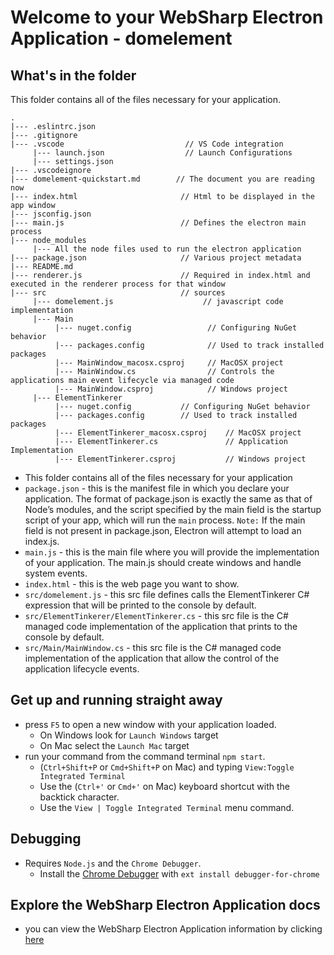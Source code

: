 # Welcome to your WebSharp Electron Application - domelement

## What's in the folder

This folder contains all of the files necessary for your application.

```
.
|--- .eslintrc.json
|--- .gitignore
|--- .vscode                           // VS Code integration
     |--- launch.json                  // Launch Configurations
     |--- settings.json
|--- .vscodeignore
|--- domelement-quickstart.md        // The document you are reading now
|--- index.html                       // Html to be displayed in the app window
|--- jsconfig.json
|--- main.js                          // Defines the electron main process
|--- node_modules
     |--- All the node files used to run the electron application
|--- package.json                     // Various project metadata
|--- README.md
|--- renderer.js                      // Required in index.html and executed in the renderer process for that window 
|--- src                              // sources
     |--- domelement.js                    // javascript code implementation
     |--- Main                             
          |--- nuget.config                 // Configuring NuGet behavior
          |--- packages.config              // Used to track installed packages
          |--- MainWindow_macosx.csproj     // MacOSX project  
          |--- MainWindow.cs                // Controls the applications main event lifecycle via managed code
          |--- MainWindow.csproj            // Windows project          
     |--- ElementTinkerer
          |--- nuget.config           // Configuring NuGet behavior
          |--- packages.config        // Used to track installed packages
          |--- ElementTinkerer_macosx.csproj    // MacOSX project  
          |--- ElementTinkerer.cs               // Application Implementation
          |--- ElementTinkerer.csproj           // Windows project          

```

* This folder contains all of the files necessary for your application
* `package.json` - this is the manifest file in which you declare your application.  The format of package.json is exactly the same as that of Node’s modules, and the script specified by the main field is the startup script of your app, which will run the `main` process.  `Note:` If the main field is not present in package.json, Electron will attempt to load an index.js.
* `main.js` - this is the main file where you will provide the implementation of your application.  The main.js should create windows and handle system events.
* `index.html` - this is the web page you want to show.
* `src/domelement.js` - this src file defines calls the ElementTinkerer C# expression that will be printed to the console by default.
* `src/ElementTinkerer/ElementTinkerer.cs` - this src file is the C# managed code implementation of the application that prints to the console by default.
* `src/Main/MainWindow.cs` - this src file is the C# managed code implementation of the application that allow the control of the application lifecycle events.

## Get up and running straight away
* press `F5` to open a new window with your application loaded.
  * On Windows look for `Launch Windows` target
  * On Mac select the `Launch Mac` target
* run your command from the command terminal `npm start`.
  * (`Ctrl+Shift+P` or `Cmd+Shift+P` on Mac) and typing `View:Toggle Integrated Terminal`
  * Use the (`Ctrl+'` or `Cmd+'` on Mac) keyboard shortcut with the backtick character.
  * Use the `View | Toggle Integrated Terminal` menu command.

## Debugging
* Requires `Node.js` and the `Chrome Debugger`.
  * Install the [Chrome Debugger](https://marketplace.visualstudio.com/items?itemName=msjsdiag.debugger-for-chrome) with `ext install debugger-for-chrome`

## Explore the WebSharp Electron Application docs
* you can view the WebSharp Electron Application information by clicking [here](https://github.com/xamarin/WebSharp/blob/master/docs/getting-started/getting-started-websharp-electron-application.md)

